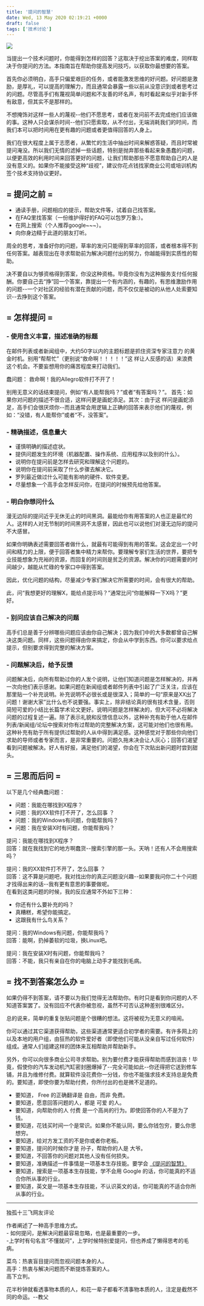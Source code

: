 ```yaml
---
title: '提问的智慧'
date: Wed, 13 May 2020 02:19:21 +0000
draft: false
tags: ['技术讨论']
---
```


![](http://a1024.synology.me:222/images/blog2022/%E6%8F%90%E9%97%AE%E7%9A%84%E6%99%BA%E6%85%A7.png)

当提出一个技术问题时，你能得到怎样的回答？这取决于挖出答案的难度，同样取决于你提问的方法。本指南旨在帮助你提高发问技巧，以获取你最想要的答案。

首先你必须明白，高手只偏爱艰巨的任务，或者能激发思维的好问题。好问题是激励，是厚礼，可以提高的理解力，而且通常会暴露一些以前从没意识到或者思考过的问题。尽管高手们有蔑视简单问题和不友善的坏名声，有时看起来似乎对新手怀有敌意，但其实不是那样的。

不想掩饰对这样一些人的蔑视--他们不愿思考，或者在发问前不去完成他们应该做的事。这种人只会谋杀时间--他们只愿索取，从不付出，无端消耗我们的时间，而我们本可以把时间用在更有趣的问题或者更值得回答的人身上。

我们在很大程度上属于志愿者，从繁忙的生活中抽出时间来解惑答疑，而且时常被提问淹没。所以我们无情的滤掉一些话题，特别是抛弃那些看起来象愚蠢的问题，以便更高效的利用时间来回答更好的问题，让我们帮助那些不愿意帮助自己的人是没有意义的。如果你不能接受这种“歧视”，建议你花点钱找家商业公司或培训机构签个技术支持协议更好。

**\= 提问之前 =**
-------------

*   通读手册，问题相应的提示，帮助文件等，试着自己找答案。
*   在FAQ里找答案（一份维护得好的FAQ可以包罗万象:）。
*   在网上搜索（个人推荐google~~~）。
*   向你身边精于此道的朋友打听。

周全的思考，准备好你的问题，草率的发问只能得到草率的回答，或者根本得不到任何答案。越表现出在寻求帮助前为解决问题付出的努力，你越能得到实质性的帮助。

决不要自以为够资格得到答案，你没这种资格。毕竟你没有为这种服务支付任何报酬。你要自己去“挣”回一个答案，靠提出一个有内涵的，有趣的，有思维激励作用的问题--一个对社区的经验有潜在贡献的问题，而不仅仅是被动的从他人处索要知识--去挣到这个答案。

**\= 怎样提问 =**
-------------

### **\- 使用含义丰富，描述准确的标题**

在邮件列表或者新闻组中，大约50字以内的主题标题是抓住资深专家注意力 的黄金时机。别用“帮帮忙”（更别说“救命啊！！！！！”这 样让人反感的话）来浪费这个机会。不要妄想用你的痛苦程度来打动我们。

蠢问题： 救命啊！我的Allegro软件打不开了！

别用无意义的话结束提问，例如“有人能帮我吗？”或者“有答案吗？”。 首先：如果你对问题的描述不很合适，这样问更是画蛇添足。其次：由于这 样问是画蛇添足，高手们会很厌烦你--而且通常会用逻辑上正确的回答来表示他们的蔑视，例如：“没错，有人能帮你”或者“不，没答案”。

### **\- 精确描述，信息量大**

*   谨慎明确的描述症状。
*   提供问题发生的环境（机器配置、操作系统、应用程序以及别的什么）。
*   说明你在提问前是怎样去研究和理解这个问题的。
*   说明你在提问前采取了什么步骤去解决它。
*   罗列最近做过什么可能有影响的硬件、软件变更。
*   尽量想象一个高手会怎样反问你，在提问的时候预先给他答案。

### **\- 明白你想问什么**

漫无边际的提问近乎无休无止的时间黑洞。最能给你有用答案的人也正是最忙的人。这样的人对无节制的时间黑洞不太感冒，因此也可以说他们对漫无边际的提问不大感冒。

如果你明确表述需要回答者做什么，就最有可能得到有用的答案。这会定出一个时间和精力的上限，便于回答者集中精力来帮你。要理解专家们生活的世界，要把专业技能想象为充裕的资源，而回复的时间则是贫乏的资源。解决你的问题需要的时间越少，越能从忙碌的专家口中得到答案。

因此，优化问题的结构，尽量减少专家们解决它所需要的时间，会有很大的帮助。

此，问“我想更好的理解X，能给点提示吗？”通常比问“你能解释一下X吗？”更好。

### **\- 别问应该自己解决的问题**

高手们总是善于分辨哪些问题应该由你自己解决；因为我们中的大多数都曾自己解决这类问题。同样，这些问题得由你来搞定，你会从中学到东西。你可以要求给点提示，但别要求得到完整的解决方案。

### **\- 问题解决后，给予反馈**

问题解决后，向所有帮助过你的人发个说明，让他们知道问题是怎样解决的，并再一次向他们表示感谢。如果问题在新闻组或者邮件列表中引起了广泛关注，应该在那里贴一个补充说明。补充说明不必很长或是很深入；简单的一句“原来是XX出了问题！谢谢大家”比什么也不说要强。事实上，除非结论真的很有技术含量，否则简短可爱的小结比长篇学术论文更好。说明问题是怎样解决的，但大可不必将解决问题的过程复述一遍。除了表示礼貌和反馈信息以外，这种补充有助于他人在邮件列表/新闻组/论坛中搜索对你有过帮助的完整解决方案，这可能对他们也很有用。这种补充有助于所有提供过帮助的人从中得到满足感。这种感觉对于那些你向他们求助的导师或者专家而言，是非常重要的。问题久拖未决会让人灰心；回答们渴望看到问题被解决。好人有好报，满足他们的渴望，你会在下次贴出新问题时尝到甜头。

**\= 三思而后问 =**
--------------

以下是几个经典蠢问题：

*   问题：我能在哪找到X程序？
*   问题：我的XX软件打不开了，怎么回事 ？
*   问题：我的Windows有问题，你能帮我吗？
*   问题：我在安装X时有问题，你能帮我吗？

提问：我能在哪找到X程序？  
回答：就在我找到它的地方啊蠢货--搜索引擎的那一头。天呐！还有人不会用搜索吗？

提问：我的XX软件打不开了，怎么回事 ？  
回答：这不算是问题吧，我对找出你的真正问题没兴趣--如果要我问你二十个问题才找得出来的话--我有更有意思的事要做呢。  
在看到这类问题的时候，我的反应通常不外如下三种：

*   你还有什么要补充的吗？
*   真糟糕，希望你能搞定。
*   这跟我有什么鸟关系？

提问：我的Windows有问题，你能帮我吗？  
回答：能啊，扔掉萎软的垃圾，换Linux吧。

提问：我在安装X时有问题，你能帮我吗？  
回答：不能，我只有亲自在你的电脑上动手才能找到毛病。

**\= 找不到答案怎么办 =**
-----------------

如果仍得不到答案，请不要以为我们觉得无法帮助你。有时只是看到你问题的人不知道答案罢了。没有回应不代表你被忽视，虽然不可否认这种差别很难区分。

总的说来，简单的重复张贴问题是个很糟的想法。这将被视为无意义的喧闹。

你可以通过其它渠道获得帮助，这些渠道通常更适合初学者的需要。有许多网上的以及本地的用户组，由狂热的软件爱好者（即使他们可能从没亲自写过任何软件）组成。通常人们组建这样的团体来互相帮助并帮助新手。

另外，你可以向很多商业公司寻求帮助。别为要付费才能获得帮助而感到沮丧！毕竟，假使你的汽车发动机汽缸密封圈爆掉了--完全可能如此--你还得把它送到修车铺，并且为维修付费。就算软件没花费你一分钱，你也不能强求技术支持总是免费的。要知道，即使你要为帮助付费，你所付出的也是微不足道的。

*   要知道， Free 的正确翻译是 自由，而非 免费。
*   要知道，愿意回答问题的人，都是 可爱 的人。
*   要知道，向帮助你的人 付费 是一个高尚的行为。即使回答你的人不是为了钱。
*   要知道，花钱买时间一个是常识。如果你不能认同，要么你钱包穷，要么你思想穷。
*   要知道，给对方发工资的不是你或者你老板。
*   要知道，提问的时候你才是 孙子，帮助你的人是 大爷。
*   要知道，不回答你的问题对其他人没有任何损失。
*   要知道，准确描述一件事情是一项基本生存技能。要学会 [《提问的智慧》](https://github.com/ryanhanwu/How-To-Ask-Questions-The-Smart-Way/blob/master/README-zh_CN.md)
*   要知道，搜索是一项基本生存技能，学不会用 Google 的话，你可能真的不适合你所从事的行业。
*   要知道，英文是一项基本生存技能，不认识英文的话，你可能真的不适合你所从事的行业。

* * *

独孤十三飞网友评论

作者阐述了一种高手思维方式。  
\- 如何提问，是解决问题最容易忽略，也是最重要的一步。  
\-上学时有句名言“不懂就问”，上学时候特别爱提问，但也养成了懒得思考的毛病。

菜鸟：热衷盲目提问而忽视问题本身的人。  
高手：热衷与解决问题而不断提炼答案的人。  
高下立判。

花半秒钟就看透事物本质的人，和花一辈子都看不清事物本质的人，注定是截然不同的命运。--教父